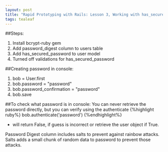 ```yaml
---
layout: post
title: "Rapid Prototyping with Rails: Lesson 3, Working with has_secured_password"
tags: tealeaf
---
```

##Steps:
1. Install bcrypt-ruby gem
2. Add password_digest column to users table
3. Add has_secured_password to user model
4. Turned off validations for has_secured_password

##Creating password in console:
1. bob = User.first
2. bob.password = "password"
3. bob.password_confirmation = "password"
4. bob.save

##To check what password is in console:
You can never retrieve the password directly, but you can verify using the authenticate
{%highlight ruby%}
 bob.authenticate('password')
{%endhighlight%}
* will return False, if guess is incorrect or retrieve the user object if True.

Password Digest column includes salts to prevent against rainbow attacks.
Salts adds a small chunk of random data to password to prevent those attacks.
